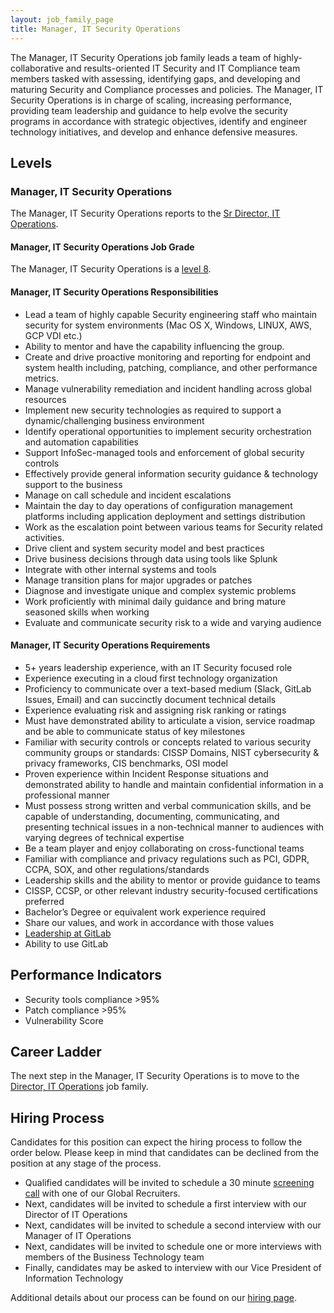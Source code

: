```yaml
---
layout: job_family_page
title: Manager, IT Security Operations
---
```

 
The Manager, IT Security Operations job family leads a team of highly-collaborative and results-oriented IT Security and IT Compliance team members tasked with assessing, identifying gaps, and developing and maturing Security and Compliance processes and policies. The Manager, IT Security Operations is in charge of scaling, increasing performance, providing team leadership and guidance to help evolve the security programs in accordance with strategic objectives, identify and engineer technology initiatives, and develop and enhance defensive measures.

## Levels

### Manager, IT Security Operations

The Manager, IT Security Operations reports to the [Sr Director, IT Operations](https://about.gitlab.com/job-families/finance/director-it-operations/).

#### Manager, IT Security Operations Job Grade

The Manager, IT Security Operations is a [level 8](/handbook/total-rewards/compensation/compensation-calculator/#gitlab-job-grades).

#### Manager, IT Security Operations Responsibilities

- Lead a team of highly capable Security engineering staff who maintain security for system environments (Mac OS X, Windows, LINUX, AWS, GCP VDI etc.)­­
- Ability to mentor and have the capability influencing the group.
- Create and drive proactive monitoring and reporting for endpoint and system health including, patching, compliance, and other performance metrics.
- Manage vulnerability remediation and incident handling across global resources
- Implement new security technologies as required to support a dynamic/challenging business environment
- Identify operational opportunities to implement security orchestration and automation capabilities
- Support InfoSec-managed tools and enforcement of global security controls
- Effectively provide general information security guidance & technology support to the business
- Manage on call schedule and incident escalations
- Maintain the day to day operations of configuration management platforms including application deployment and settings distribution
- Work as the escalation point between various teams for Security related activities.
- Drive client and system security model and best practices
- Drive business decisions through data using tools like Splunk
- Integrate with other internal systems and tools
- Manage transition plans for major upgrades or patches
- Diagnose and investigate unique and complex systemic problems
- Work proficiently with minimal daily guidance and bring mature seasoned skills when working
- Evaluate and communicate security risk to a wide and varying audience

#### Manager, IT Security Operations Requirements

- 5+ years leadership experience, with an IT Security focused role
- Experience executing in a cloud first technology organization
- Proficiency to communicate over a text-based medium (Slack, GitLab Issues, Email) and can succinctly document technical details
- Experience evaluating risk and assigning risk ranking or ratings
- Must have demonstrated ability to articulate a vision, service roadmap and be able to communicate status of key milestones
- Familiar with security controls or concepts related to various security community groups or standards: CISSP Domains, NIST cybersecurity & privacy frameworks, CIS benchmarks, OSI model
- Proven experience within Incident Response situations and demonstrated ability to handle and maintain confidential information in a professional manner
- Must possess strong written and verbal communication skills, and be capable of understanding, documenting, communicating, and presenting technical issues in a non-technical manner to audiences with varying degrees of technical expertise
- Be a team player and enjoy collaborating on cross-functional teams
- Familiar with compliance and privacy regulations such as PCI, GDPR, CCPA, SOX, and other regulations/standards
- Leadership skills and the ability to mentor or provide guidance to teams
- CISSP, CCSP, or other relevant industry security-focused certifications preferred
- Bachelor’s Degree or equivalent work experience required
- Share our values, and work in accordance with those values
- [Leadership at GitLab](https://about.gitlab.com/company/team/structure/#management-group)
- Ability to use GitLab

## Performance Indicators

- Security tools compliance >95%
- Patch compliance >95%
- Vulnerability Score

## Career Ladder

The next step in the Manager, IT Security Operations is to move to the [Director, IT Operations](https://about.gitlab.com/job-families/finance/director-it-operations/) job family.

## Hiring Process

Candidates for this position can expect the hiring process to follow the order below. Please keep in mind that candidates can be declined from the position at any stage of the process.

- Qualified candidates will be invited to schedule a 30 minute [screening call](/handbook/hiring/interviewing/#screening-call) with one of our Global Recruiters.
- Next, candidates will be invited to schedule a first interview with our Director of IT Operations
- Next, candidates will be invited to schedule a second interview with our Manager of IT Operations
- Next, candidates will be invited to schedule one or more interviews with members of the Business Technology team
- Finally, candidates may be asked to interview with our Vice President of Information Technology

Additional details about our process can be found on our [hiring page](/handbook/hiring/).
